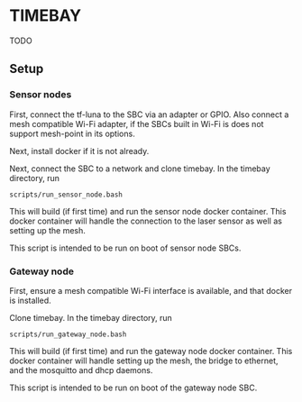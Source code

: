 # TIMEBAY

TODO

## Setup

### Sensor nodes

First, connect the tf-luna to the SBC via an adapter or GPIO. Also connect a mesh compatible Wi-Fi adapter, if the SBCs
built in Wi-Fi is does not support mesh-point in its options.

Next, install docker if it is not already.

Next, connect the SBC to a network and clone timebay. In the timebay directory, run
```shell
scripts/run_sensor_node.bash
```
This will build (if first time) and run the sensor node docker container.
This docker container will handle the connection to the laser sensor as well
as setting up the mesh.

This script is intended to be run on boot of sensor node SBCs.

### Gateway node

First, ensure a mesh compatible Wi-Fi interface is available, and that docker is installed.

Clone timebay. In the timebay directory, run
```shell
scripts/run_gateway_node.bash
```
This will build (if first time) and run the gateway node docker container.
This docker container will handle setting up the mesh, the bridge to ethernet, and
the mosquitto and dhcp daemons.

This script is intended to be run on boot of the gateway node SBC.